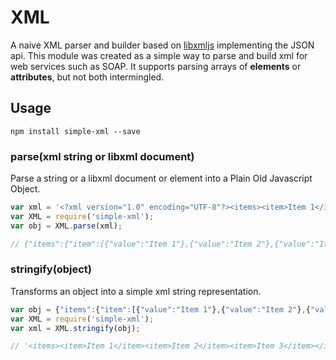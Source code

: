 # XML

A naive XML parser and builder based on [libxmljs](https://github.com/polotek/libxmljs) implementing the JSON api.
This module was created as a simple way to parse and build xml for web services such as SOAP.
It supports parsing arrays of **elements** or **attributes**, but not both intermingled.

## Usage

    npm install simple-xml --save

### parse(xml string or libxml document)

Parse a string or a libxml document or element into a Plain Old Javascript Object.

```js
var xml = '<?xml version="1.0" encoding="UTF-8"?><items><item>Item 1</item><item>Item 2</item><item>Item 3</item></items>';
var XML = require('simple-xml');
var obj = XML.parse(xml);

// {"items":{"item":[{"value":"Item 1"},{"value":"Item 2"},{"value":"Item 3"}]}}

```

### stringify(object)

Transforms an object into a simple xml string representation.

```js
var obj = {"items":{"item":[{"value":"Item 1"},{"value":"Item 2"},{"value":"Item 3"}]}}
var XML = require('simple-xml');
var xml = XML.stringify(obj);

// '<items><item>Item 1</item><item>Item 2</item><item>Item 3</item></items>';

```

